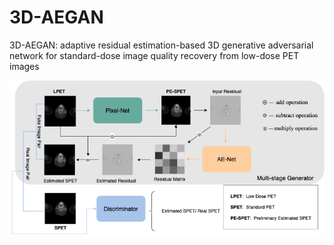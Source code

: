 # 3D-AEGAN
3D-AEGAN: adaptive residual estimation-based 3D generative adversarial network for standard-dose image quality recovery from low-dose PET images

![Figure 1. The framework of proposed 3D-AEGAN](framework.png 'Figure 1. The  framework of proposed 3D-AEGAN')
